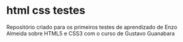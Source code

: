 # html css testes
 Repositório criado para os primeiros testes de aprendizado de Enzo Almeida sobre HTML5 e CSS3 com o curso de Gustavo Guanabara
